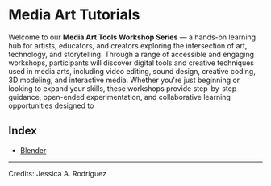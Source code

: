 # Media Art Tutorials

Welcome to our **Media Art Tools Workshop Series** — a hands-on learning hub for artists, educators, and creators exploring the intersection of art, technology, and storytelling. Through a range of accessible and engaging workshops, participants will discover digital tools and creative techniques used in media arts, including video editing, sound design, creative coding, 3D modeling, and interactive media. Whether you're just beginning or looking to expand your skills, these workshops provide step-by-step guidance, open-ended experimentation, and collaborative learning opportunities designed to


## Index

+ [Blender](Blender/README.md)


________________________________________________________________________

Credits: Jessica A. Rodríguez
